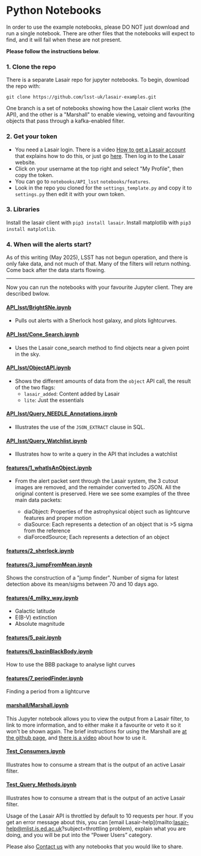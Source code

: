 # Python Notebooks

In order to use the example notebooks, please DO NOT just download and run
a single notebook. There are other files that the notebooks will expect 
to find, and it will fail when these are not present.

**Please follow the instructions below**.

### 1. Clone the repo
There is a separate Lasair repo for jupyter notebooks. To begin, download the repo with:
```
git clone https://github.com/lsst-uk/lasair-examples.git
```
One branch is a set of notebooks showing how the Lasair client works 
(the API), and the other is a "Marshall" to enable viewing, 
vetoing and favouriting objects that pass through a kafka-enabled filter.

### 2. Get your token

* You need a Lasair login.  There is a video [How to get a Lasair 
account](https://www.youtube.com/watch?v=ekjl5DpLV_Q) that 
explains how to do this, or just go [here]({%lasairurl%}/register). 
Then log in to the Lasair website.
* Click on your username at the top right and select "My Profile", then copy the token.
* You can go to `notebooks/API_lsst` `notebooks/features`.
* Look in the repo you cloned for the `settings_template.py` and copy it to 
`settings.py` then edit it with your own token.

### 3. Libraries
Install the lasair client with `pip3 install lasair`.
Install matplotlib with `pip3 install matplotlib`.

### 4. When will the alerts start?
As of this writing (May 2025), LSST has not begun operation, and there is only
fake data, and not much of that. Many of the filters will return nothing. 
Come back after the data starts flowing.

----
Now you can run the notebooks with your favourite Jupyter client. 
They are described bwlow.

#### [API_lsst/BrightSNe.ipynb](https://github.com/lsst-uk/lasair-examples/blob/main/notebooks/API_lsst/BrightSNe.ipynb)
* Pulls out alerts with a Sherlock host galaxy, and plots lightcurves.

#### [API_lsst/Cone_Search.ipynb](https://github.com/lsst-uk/lasair-examples/blob/main/notebooks/API_lsst/Cone_Search.ipynb)
* Uses the Lasair cone_search method to find objects near a given point in the sky.

#### [API_lsst/ObjectAPI.ipynb](https://github.com/lsst-uk/lasair-examples/blob/main/notebooks/API_lsst/ObjectAPI.ipynb)
* Shows the different amounts of data from the `object` API call, the result of the two flags:
    * `lasair_added`: Content added by Lasair
    * `lite`: Just the essentials

#### [API_lsst/Query_NEEDLE_Annotations.ipynb](https://github.com/lsst-uk/lasair-examples/blob/main/notebooks/API_lsst/Query_NEEDLE_Annotations.ipynb)
* Illustrates the use of the `JSON_EXTRACT` clause in SQL.

#### [API_lsst/Query_Watchlist.ipynb](https://github.com/lsst-uk/lasair-examples/blob/main/notebooks/API_lsst/Query_Watchlist.ipynb)
* Illustrates how to write a query in the API that includes a watchlist

#### [features/1_whatIsAnObject.ipynb](https://github.com/lsst-uk/lasair-examples/blob/main/notebooks/features/1_whatIsAnObject.ipynb)
* From the alert packet sent through the Lasair system,
the 3 cutout images are removed, and the remainder converted to JSON. 
All the original content is preserved. Here we see some examples of the three main data packets:

    * diaObject: Properties of the astrophysical object such as lightcurve features and proper motion
    * diaSource: Each represents a detection of an object that is >5 sigma from the reference
    * diaForcedSource; Each represents a detection of an object

#### [features/2_sherlock.ipynb](https://github.com/lsst-uk/lasair-examples/blob/main/notebooks/features/2_sherlock.ipynb)

#### [features/3_jumpFromMean.ipynb](https://github.com/lsst-uk/lasair-examples/blob/main/notebooks/features/3_jumpFromMean.ipynb)
Shows the construction of a "jump finder". Number of sigma for latest
detection above its mean/sigms between 70 and 10 days ago.

#### [features/4_milky_way.ipynb](https://github.com/lsst-uk/lasair-examples/blob/main/notebooks/features/4_milky_way.ipynb)
* Galactic latitude
* E(B-V) extinction
* Absolute magnitude

#### [features/5_pair.ipynb](https://github.com/lsst-uk/lasair-examples/blob/main/notebooks/features/5_pair.ipynb)

#### [features/6_bazinBlackBody.ipynb](https://github.com/lsst-uk/lasair-examples/blob/main/notebooks/features/6_bazinBlackBody.ipynb)
How to use the BBB package to analyse light curves

#### [features/7_periodFinder.ipynb](https://github.com/lsst-uk/lasair-examples/blob/main/notebooks/features/7_periodFinder.ipynb)
Finding a period from a lightcurve

#### [marshall/Marshall.ipynb](https://github.com/lsst-uk/lasair-examples/blob/main/notebooks/marshall/Marshall.ipynb)
This Jupyter notebook allows you to view the output from a Lasair filter, to link to more information, and to either make it a favourite or veto it so it won't be shown again.
The brief instructions for using the Marshall are [at the github page](https://github.com/lsst-uk/lasair-examples/tree/main/notebooks/marshall), and 
[there is a video](https://youtu.be/sgH5cQk-TDU) about how to use it.

#### [Test_Consumers.ipynb](https://github.com/lsst-uk/lasair-examples/blob/main/notebooks/Test_Consumers.ipynb)
Illustrates how to consume a stream that is the output of an active
Lasair filter.

#### [Test_Query_Methods.ipynb](https://github.com/lsst-uk/lasair-examples/blob/main/notebooks/Test_Query_Methods.ipynb)
Illustrates how to consume a stream that is the output of an active
Lasair filter.

Usage of the Lasair API is throttled by default to 10 requests per hour. If you get an error message about this, you can [email Lasair-help](mailto:lasair-help@mlist.is.ed.ac.uk?subject=throttling problem), explain what you are doing, and you will be put into the “Power Users” category. 

Please also [Contact us](mailto:lasair-help@mlist.is.ed.ac.uk?subject=Notebooks) with any notebooks that you would like to share.
